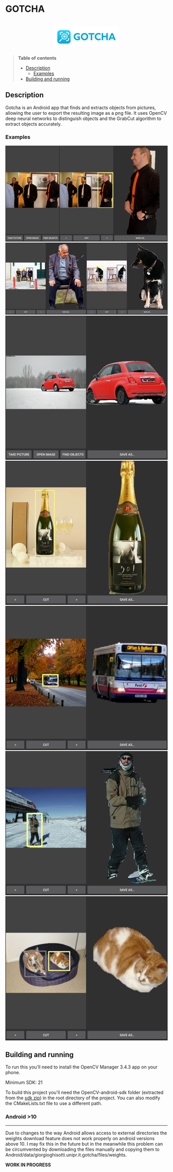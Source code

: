# **GOTCHA**

<h1 align=center>
<img src="logo/horizontal.png" width=40%>
</h1>

> **Table of contents**
>
> * [Description](#description)
>	* [Examples](#examples)
> * [Building and running](#building-and-running)

Description
---

Gotcha is an Android app that finds and extracts objects from pictures, allowing the user to export the resulting image as a png file. It uses OpenCV deep neural networks to distinguish objects and the GrabCut algorithm to extract objects accurately.

### Examples

![example0](img/example0.jpg?raw=true "Example 0")\
![example1](img/example1.jpg?raw=true "Example 1")\
![example2](img/example2.jpg?raw=true "Example 2")\
![example3](img/example3.jpg?raw=true "Example 3")\
![example4](img/example4.jpg?raw=true "Example 4")\
![example5](img/example5.jpg?raw=true "Example 5")\
![example6](img/example6.jpg?raw=true "Example 6")

Building and running
---

To run this you'll need to install the OpenCV Manager 3.4.3 app on your phone.

Minimum SDK: 21

To build this project you'll need the OpenCV-android-sdk folder (extracted from the [sdk zip](https://sourceforge.net/projects/opencvlibrary/files/opencv-android/3.4.3/opencv-3.4.3-android-sdk.zip/download)) in the root directory of the project. You can also modify the CMakeLists.txt file to use a different path.

### Android >10
---
Due to changes to the way Android allows access to external directories the weights download feature does not work properly on android versions above 10. I may fix this in the future but in the meanwhile this problem can be circumvented by downloading the files manually and copying them to Android/data/giorgioghisotti.unipr.it.gotcha/files/weights.

**WORK IN PROGRESS**
